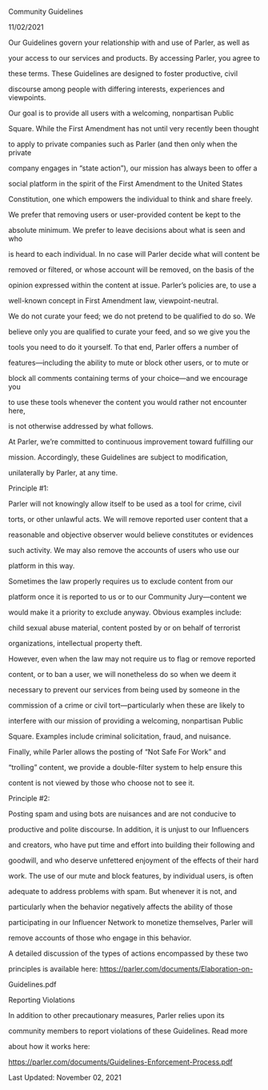 Community Guidelines

11/02/2021



Our Guidelines govern your relationship with and use of Parler, as well as

your access to our services and products. By accessing Parler, you agree to

these terms. These Guidelines are designed to foster productive, civil

discourse among people with differing interests, experiences and viewpoints.

Our goal is to provide all users with a welcoming, nonpartisan Public

Square. While the First Amendment has not until very recently been thought

to apply to private companies such as Parler (and then only when the private

company engages in “state action”), our mission has always been to offer a

social platform in the spirit of the First Amendment to the United States

Constitution, one which empowers the individual to think and share freely.

We prefer that removing users or user-provided content be kept to the

absolute minimum. We prefer to leave decisions about what is seen and who

is heard to each individual. In no case will Parler decide what will content be

removed or filtered, or whose account will be removed, on the basis of the

opinion expressed within the content at issue. Parler’s policies are, to use a

well-known concept in First Amendment law, viewpoint-neutral.

We do not curate your feed; we do not pretend to be qualified to do so. We

believe only you are qualified to curate your feed, and so we give you the

tools you need to do it yourself. To that end, Parler offers a number of

features—including the ability to mute or block other users, or to mute or

block all comments containing terms of your choice—and we encourage you

to use these tools whenever the content you would rather not encounter here,

is not otherwise addressed by what follows.

At Parler, we’re committed to continuous improvement toward fulfilling our

mission. Accordingly, these Guidelines are subject to modification,

unilaterally by Parler, at any time.



Principle #1:



Parler will not knowingly allow itself to be used as a tool for crime, civil

torts, or other unlawful acts. We will remove reported user content that a

reasonable and objective observer would believe constitutes or evidences

such activity. We may also remove the accounts of users who use our

platform in this way.

Sometimes the law properly requires us to exclude content from our

platform once it is reported to us or to our Community Jury—content we

would make it a priority to exclude anyway. Obvious examples include:

child sexual abuse material, content posted by or on behalf of terrorist

organizations, intellectual property theft.

However, even when the law may not require us to flag or remove reported

content, or to ban a user, we will nonetheless do so when we deem it

necessary to prevent our services from being used by someone in the

commission of a crime or civil tort—particularly when these are likely to

interfere with our mission of providing a welcoming, nonpartisan Public

Square. Examples include criminal solicitation, fraud, and nuisance.

Finally, while Parler allows the posting of “Not Safe For Work” and

“trolling” content, we provide a double-filter system to help ensure this

content is not viewed by those who choose not to see it.



Principle #2:



Posting spam and using bots are nuisances and are not conducive to

productive and polite discourse. In addition, it is unjust to our Influencers

and creators, who have put time and effort into building their following and

goodwill, and who deserve unfettered enjoyment of the effects of their hard

work. The use of our mute and block features, by individual users, is often

adequate to address problems with spam. But whenever it is not, and

particularly when the behavior negatively affects the ability of those

participating in our Influencer Network to monetize themselves, Parler will

remove accounts of those who engage in this behavior.

A detailed discussion of the types of actions encompassed by these two

principles is available here: https://parler.com/documents/Elaboration-on-

Guidelines.pdf



Reporting Violations



In addition to other precautionary measures, Parler relies upon its

community members to report violations of these Guidelines. Read more

about how it works here:

https://parler.com/documents/Guidelines-Enforcement-Process.pdf



Last Updated: November 02, 2021